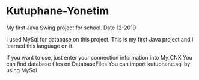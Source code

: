 # Kutuphane-Yonetim
My first Java Swing project for school. Date 12-2019

I used MySql for database on this project.
This is my first Java project and I learned this language on it.

If you want to use, just enter your connection information into My_CNX
You can find database files on DatabaseFiles
You can import kutuphane.sql by using MySql
